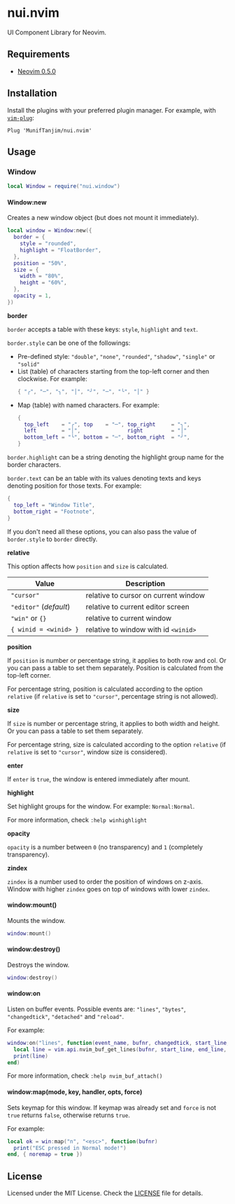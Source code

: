 # nui.nvim

UI Component Library for Neovim.

## Requirements

- [Neovim 0.5.0](https://github.com/neovim/neovim/releases/tag/v0.5.0)

## Installation

Install the plugins with your preferred plugin manager. For example, with [`vim-plug`](https://github.com/junegunn/vim-plug):

```vim
Plug 'MunifTanjim/nui.nvim'
```

## Usage

### Window

```lua
local Window = require("nui.window")
```

#### Window:new

Creates a new window object (but does not mount it immediately).

```lua
local window = Window:new({
  border = {
    style = "rounded",
    highlight = "FloatBorder",
  },
  position = "50%",
  size = {
    width = "80%",
    height = "60%",
  },
  opacity = 1,
})
```

**border**

`border` accepts a table with these keys: `style`, `highlight` and `text`.

`border.style` can be one of the followings:

- Pre-defined style: `"double"`, `"none"`, `"rounded"`, `"shadow"`, `"single"` or `"solid"`
- List (table) of characters starting from the top-left corner and then clockwise. For example:
  ```lua
  { "╭", "─", "╮", "│", "╯", "─", "╰", "│" }
  ```
- Map (table) with named characters. For example:
  ```lua
  {
    top_left    = "╭", top    = "─", top_right     = "╮",
    left        = "│",               right         = "│"
    bottom_left = "╰", bottom = "─", bottom_right  = "╯",
  }
  ```

`border.highlight` can be a string denoting the highlight group name for the border characters.

`border.text` can be an table with its values denoting texts and keys denoting position for
those texts. For example:

```lua
{
  top_left = "Window Title",
  bottom_right = "Footnote",
}
```

If you don't need all these options, you can also pass the value of `border.style` to `border`
directly.

**relative**

This option affects how `position` and `size` is calculated.

| Value                  | Description                          |
| ---------------------- | ------------------------------------ |
| `"cursor"`             | relative to cursor on current window |
| `"editor"` (_default_) | relative to current editor screen    |
| `"win"` or `{}`        | relative to current window           |
| `{ winid = <winid> }`  | relative to window with id `<winid>` |

**position**

If `position` is number or percentage string, it applies to both row and col.
Or you can pass a table to set them separately.
Position is calculated from the top-left corner.

For percentage string, position is calculated according to the option `relative`
(if `relative` is set to `"cursor"`, percentage string is not allowed).

**size**

If `size` is number or percentage string, it applies to both width and height.
Or you can pass a table to set them separately.

For percentage string, size is calculated according to the option `relative`
(if `relative` is set to `"cursor"`, window size is considered).

**enter**

If `enter` is `true`, the window is entered immediately after mount.

**highlight**

Set highlight groups for the window. For example: `Normal:Normal`.

For more information, check `:help winhighlight`

**opacity**

`opacity` is a number between `0` (no transparency) and
`1` (completely transparency).

**zindex**

`zindex` is a number used to order the position of windows on z-axis.
Window with higher `zindex` goes on top of windows with lower `zindex`.

#### window:mount()

Mounts the window.

```lua
window:mount()
```

#### window:destroy()

Destroys the window.

```lua
window:destroy()
```

#### window:on

Listen on buffer events. Possible events are:
`"lines"`, `"bytes"`, `"changedtick"`, `"detached"` and `"reload"`.

For example:

```lua
window:on("lines", function(event_name, bufnr, changedtick, start_line, end_line)
  local line = vim.api.nvim_buf_get_lines(bufnr, start_line, end_line, true)[1]
  print(line)
end)
```

For more information, check `:help nvim_buf_attach()`

#### window:map(mode, key, handler, opts, force)

Sets keymap for this window. If keymap was already set and `force` is not `true`
returns `false`, otherwise returns `true`.

For example:

```lua
local ok = win:map("n", "<esc>", function(bufnr)
  print("ESC pressed in Normal mode!")
end, { noremap = true })
```

## License

Licensed under the MIT License. Check the [LICENSE](./LICENSE) file for details.
